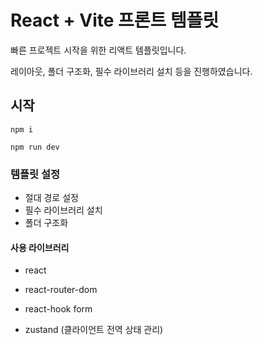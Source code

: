 # React + Vite 프론트 템플릿

빠른 프로젝트 시작을 위한 리액트 템플릿입니다.

레이아웃, 폴더 구조화, 필수 라이브러리 설치 등을 진행하였습니다.

## 시작

```
npm i

npm run dev
```

### 템플릿 설정

- 절대 경로 설정
- 필수 라이브러리 설치
- 폴더 구조화

#### 사용 라이브러리

- react
- react-router-dom

- react-hook form
- zustand (클라이언트 전역 상태 관리)
